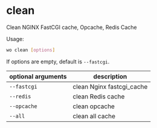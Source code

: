 # clean

Clean NGINX FastCGI cache, Opcache, Redis Cache

Usage:

```bash
wo clean [options]
```

If options are empty, default is `--fastcgi`.

optional arguments   | description
-------------------- | -------------------------
`--fastcgi`          | clean Nginx fastcgi_cache |
`--redis`            | clean Redis cache         |
`--opcache`          | clean opcache             |
`--all`              | clean all cache           |
